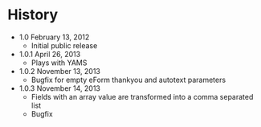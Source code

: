 History
================================================================================

- 1.0 February 13, 2012
	- Initial public release
- 1.0.1 April 26, 2013
	- Plays with YAMS
- 1.0.2 November 13, 2013
	- Bugfix for empty eForm thankyou and autotext parameters
- 1.0.3 November 14, 2013
	- Fields with an array value are transformed into a comma separated list
	- Bugfix

